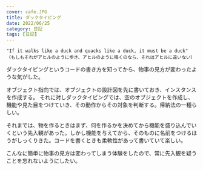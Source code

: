 ```yaml
---
cover: cafe.JPG
title: ダックタイピング
date: 2022/06/25
category: 日記
tags: [日記]
---
```


```
"If it walks like a duck and quacks like a duck, it must be a duck" （もしもそれがアヒルのように歩き、アヒルのように鳴くのなら、それはアヒルに違いない）
```

<!--more-->

ダックタイピングというコードの書き方を知ってから、物事の見方が変わったような気がした。

オブジェクト指向では、オブジェクトの設計図を先に書いておき、インスタンスを作成する。
それに対しダックタイピングでは、空のオブジェクトを作成し、機能や見た目をつけていき、その動作からその対象を判断する。帰納法の一種らしい。

それまでは、物を作るときはまず、何を作るかを決めてから機能を盛り込んでいくという先入観があった。しかし機能を与えてから、そのものに名前をつけるほうがしっくりきた。コードを書くときも柔軟性があって書いていて楽しい。

こんなに簡単に物事の見方は変わってしまう体験をしたので、常に先入観を疑うことを忘れないようにしたい。